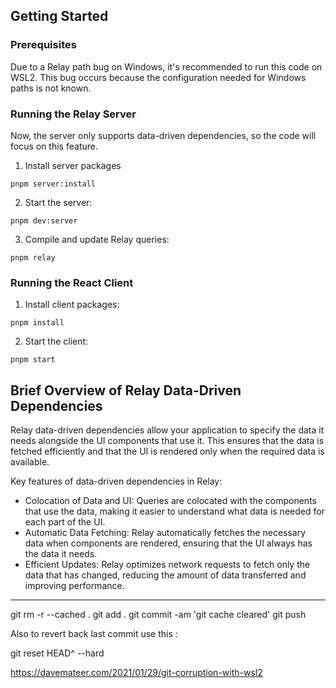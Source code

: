 ## Getting Started

### Prerequisites

Due to a Relay path bug on Windows, it's recommended to run this code on WSL2. This bug occurs because the configuration needed for Windows paths is not known.


### Running the Relay Server

Now, the server only supports data-driven dependencies, so the code will focus on this feature.


1. Install server packages

```
pnpm server:install
```

2. Start the server:

```
pnpm dev:server
```

3. Compile and update Relay queries:

```
pnpm relay
```

###  Running the React Client

1. Install client packages:
```
pnpm install
```

2. Start the client:
```
pnpm start
```



## Brief Overview of Relay Data-Driven Dependencies

Relay data-driven dependencies allow your application to specify the data it needs alongside the UI components that use it. This ensures that the data is fetched efficiently and that the UI is rendered only when the required data is available.

Key features of data-driven dependencies in Relay:

- Colocation of Data and UI: Queries are colocated with the components that use the data, making it easier to understand what data is needed for each part of the UI.
- Automatic Data Fetching: Relay automatically fetches the necessary data when components are rendered, ensuring that the UI always has the data it needs.
- Efficient Updates: Relay optimizes network requests to fetch only the data that has changed, reducing the amount of data transferred and improving performance.

---

git rm -r --cached .
git add .
git commit -am 'git cache cleared'
git push


Also to revert back last commit use this :

git reset HEAD^ --hard

https://davemateer.com/2021/01/29/git-corruption-with-wsl2
